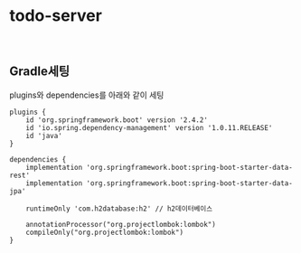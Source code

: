 # todo-server

<br>

## Gradle세팅

plugins와 dependencies를 아래와 같이 세팅

```xml-dtd
plugins {
    id 'org.springframework.boot' version '2.4.2'
    id 'io.spring.dependency-management' version '1.0.11.RELEASE'
    id 'java'
}

dependencies {
    implementation 'org.springframework.boot:spring-boot-starter-data-rest'
    implementation 'org.springframework.boot:spring-boot-starter-data-jpa'

    runtimeOnly 'com.h2database:h2' // h2데이터베이스

    annotationProcessor("org.projectlombok:lombok")
    compileOnly("org.projectlombok:lombok")
}
```

